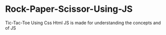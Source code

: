 # Rock-Paper-Scissor-Using-JS
Tic-Tac-Toe Using Css Html JS is made for understanding the concepts and of JS
